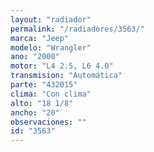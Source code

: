 ```yaml
---
layout: "radiador"
permalink: "/radiadores/3563/"
marca: "Jeep"
modelo: "Wrangler"
ano: "2000"
motor: "L4 2.5, L6 4.0"
transmision: "Automática"
parte: "432015"
clima: "Con clima"
alto: "18 1/8"
ancho: "20"
observaciones: ""
id: "3563"
---
```


